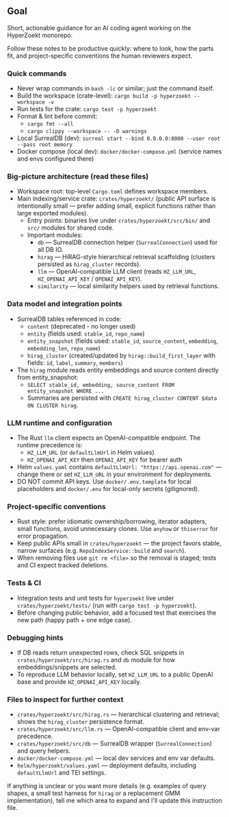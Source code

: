 ## Goal
Short, actionable guidance for an AI coding agent working on the HyperZoekt monorepo.

Follow these notes to be productive quickly: where to look, how the parts fit,
and project-specific conventions the human reviewers expect.

### Quick commands
- Never wrap commands in `bash -lc` or similar; just the command itself.
- Build the workspace (crate-level): `cargo build -p hyperzoekt --workspace -v`
- Run tests for the crate: `cargo test -p hyperzoekt`
- Format & lint before commit:
  - `cargo fmt --all`
  - `cargo clippy --workspace -- -D warnings`
- Local SurrealDB (dev): `surreal start --bind 0.0.0.0:8000 --user root --pass root memory`
- Docker compose (local dev): `docker/docker-compose.yml` (service names and envs configured there)

### Big-picture architecture (read these files)
- Workspace root: top-level `Cargo.toml` defines workspace members.
- Main indexing/service crate: `crates/hyperzoekt/` (public API surface is intentionally small — prefer adding small, explicit functions rather than large exported modules).
  - Entry points: binaries live under `crates/hyperzoekt/src/bin/` and `src/` modules for shared code.
  - Important modules:
    - `db` — SurrealDB connection helper (`SurrealConnection`) used for all DB IO.
    - `hirag` — HiRAG-style hierarchical retrieval scaffolding (clusters persisted as `hirag_cluster` records).
    - `llm` — OpenAI-compatible LLM client (reads `HZ_LLM_URL`, `HZ_OPENAI_API_KEY` / `OPENAI_API_KEY`).
    - `similarity` — local similarity helpers used by retrieval functions.

### Data model and integration points
- SurrealDB tables referenced in code:
  - `content` (deprecated - no longer used)
  - `entity` (fields used: `stable_id`, `repo_name`)
  - `entity_snapshot` (fields used: `stable_id`, `source_content`, `embedding`, `embedding_len`, `repo_name`)
  - `hirag_cluster` (created/updated by `hirag::build_first_layer` with fields: `id`, `label`, `summary`, `members`)
- The `hirag` module reads entity embeddings and source content directly from entity_snapshot:
  - `SELECT stable_id, embedding, source_content FROM entity_snapshot WHERE ...`
  - Summaries are persisted with `CREATE hirag_cluster CONTENT $data ON CLUSTER hirag`.

### LLM runtime and configuration
- The Rust `llm` client expects an OpenAI-compatible endpoint. The runtime precedence is:
  - `HZ_LLM_URL` (or `defaultLlmUrl` in Helm values)
  - `HZ_OPENAI_API_KEY` then `OPENAI_API_KEY` for bearer auth
- Helm `values.yaml` contains `defaultLlmUrl: "https://api.openai.com"` — change there or set `HZ_LLM_URL` in your environment for deployments.
- DO NOT commit API keys. Use `docker/.env.template` for local placeholders and `docker/.env` for local-only secrets (gitignored).

### Project-specific conventions
- Rust style: prefer idiomatic ownership/borrowing, iterator adapters, small functions, avoid unnecessary clones. Use `anyhow` or `thiserror` for error propagation.
- Keep public APIs small in `crates/hyperzoekt` — the project favors stable, narrow surfaces (e.g. `RepoIndexService::build` and `search`).
- When removing files use `git rm <file>` so the removal is staged; tests and CI expect tracked deletions.

### Tests & CI
- Integration tests and unit tests for `hyperzoekt` live under `crates/hyperzoekt/tests/` (run with `cargo test -p hyperzoekt`).
- Before changing public behavior, add a focused test that exercises the new path (happy path + one edge case).

### Debugging hints
- If DB reads return unexpected rows, check SQL snippets in `crates/hyperzoekt/src/hirag.rs` and `db` module for how embeddings/snippets are selected.
- To reproduce LLM behavior locally, set `HZ_LLM_URL` to a public OpenAI base and provide `HZ_OPENAI_API_KEY` locally.

### Files to inspect for further context
- `crates/hyperzoekt/src/hirag.rs` — hierarchical clustering and retrieval; shows the `hirag_cluster` persistence format.
- `crates/hyperzoekt/src/llm.rs` — OpenAI-compatible client and env-var precedence.
- `crates/hyperzoekt/src/db` — SurrealDB wrapper (`SurrealConnection`) and query helpers.
- `docker/docker-compose.yml` — local dev services and env var defaults.
- `helm/hyperzoekt/values.yaml` — deployment defaults, including `defaultLlmUrl` and TEI settings.

If anything is unclear or you want more details (e.g. examples of query shapes, a small test harness for `hirag` or a replacement GMM implementation), tell me which area to expand and I'll update this instruction file.  
